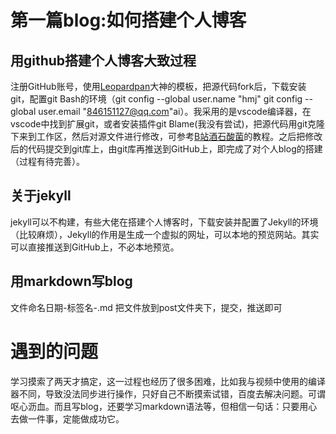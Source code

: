 # 第一篇blog:如何搭建个人博客
## 用github搭建个人博客大致过程
注册GitHub账号，使用[Leopardpan](https://github.com/leopardpan/leopardpan.github.io/ "Leopardpan")大神的模板，把源代码fork后，下载安装git，配置git Bash的环境（git config --global user.name "hmj" 
git config --global user.email "846151127@qq.com"ai）。我采用的是vscode编译器，在vscode中找到扩展git，或者安装插件git Blame(我没有尝试)，把源代码用git克隆下来到工作区，然后对源文件进行修改，可参考[B站酒石酸菌](https://b23.tv/N2kqpI "B站酒石酸菌")的教程。之后把修改后的代码提交到git库上，由git库再推送到GitHub上，即完成了对个人blog的搭建（过程有待完善）。
## 关于jekyll
jekyll可以不构建，有些大佬在搭建个人博客时，下载安装并配置了Jekyll的环境（比较麻烦），Jekyll的作用是生成一个虚拟的网址，可以本地的预览网站。其实可以直接推送到GitHub上，不必本地预览。
## 用markdown写blog
文件命名日期-标签名-.md
把文件放到post文件夹下，提交，推送即可
# 遇到的问题
学习摸索了两天才搞定，这一过程也经历了很多困难，比如我与视频中使用的编译器不同，导致没法同步进行操作，只好自己不断摸索试错，百度去解决问题。可谓呕心沥血。而且写blog，还要学习markdown语法等，但相信一句话：只要用心去做一件事，定能做成功它。


